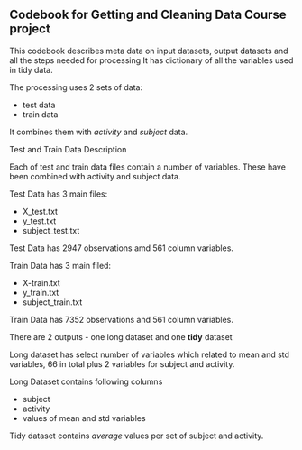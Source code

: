 ## Codebook for Getting and Cleaning Data Course project

This codebook describes meta data on input datasets, output datasets and all the steps needed for processing
It has dictionary of all the variables used in tidy data.

The processing uses 2 sets of data:
- test data 
- train data 

It combines them with *activity* and *subject* data.


Test and Train Data Description

Each of test and train data files contain a number of variables. These have been combined with activity and subject data.

Test Data has 3 main files:
- X_test.txt
- y_test.txt
- subject_test.txt

Test Data has 2947 observations amd 561 column variables.

Train Data has 3 main filed:
- X-train.txt
- y_train.txt
- subject_train.txt

Train Data has 7352 observations and 561 column variables.

There are 2 outputs - one long dataset and one **tidy** dataset

Long dataset has select number of variables which related to mean and std variables, 66 in total plus 2 variables for subject and activity.

Long Dataset contains following columns
- subject
- activity
- values of mean and std variables

Tidy dataset contains *average* values per set of subject and activity.

